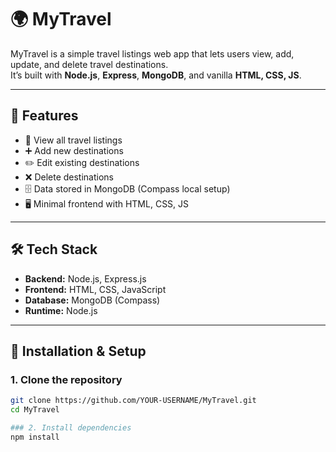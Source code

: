 # 🌍 MyTravel

MyTravel is a simple travel listings web app that lets users view, add, update, and delete travel destinations.  
It’s built with **Node.js**, **Express**, **MongoDB**, and vanilla **HTML, CSS, JS**.

---

## 📌 Features
- 📄 View all travel listings
- ➕ Add new destinations
- ✏️ Edit existing destinations
- ❌ Delete destinations
- 🗄️ Data stored in MongoDB (Compass local setup)
- 🖥️ Minimal frontend with HTML, CSS, JS

---

## 🛠️ Tech Stack
- **Backend:** Node.js, Express.js
- **Frontend:** HTML, CSS, JavaScript
- **Database:** MongoDB (Compass)
- **Runtime:** Node.js

---

## 🚀 Installation & Setup

### 1. Clone the repository
```bash
git clone https://github.com/YOUR-USERNAME/MyTravel.git
cd MyTravel

### 2. Install dependencies
npm install
